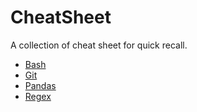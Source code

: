 # CheatSheet

A collection of cheat sheet for quick recall.

* [Bash](./bash.txt)
* [Git](./git.txt)
* [Pandas](./pandas.txt)
* [Regex](./regex.txt)
